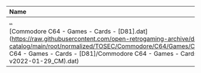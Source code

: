 |Name|Size|
|:---|---:|
|[..](../index.html)|DIR|
|[Commodore C64 - Games - Cards - [D81].dat](https://raw.githubusercontent.com/open-retrogaming-archive/dat-catalog/main/root/normalized/TOSEC/Commodore/C64/Games/Cards/[D81]/Commodore C64 - Games - Cards - [D81]/Commodore C64 - Games - Cards - [D81] (TOSEC-v2022-01-29_CM).dat)|854|
